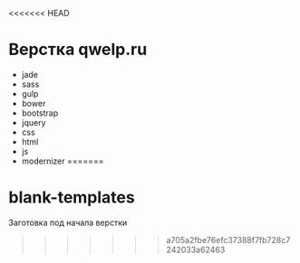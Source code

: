 <<<<<<< HEAD
# Верстка qwelp.ru

* jade
* sass
* gulp
* bower
* bootstrap
* jquery
* css
* html
* js
* modernizer
=======
# blank-templates
Заготовка под начала верстки
>>>>>>> a705a2fbe76efc37388f7fb728c7242033a62463
